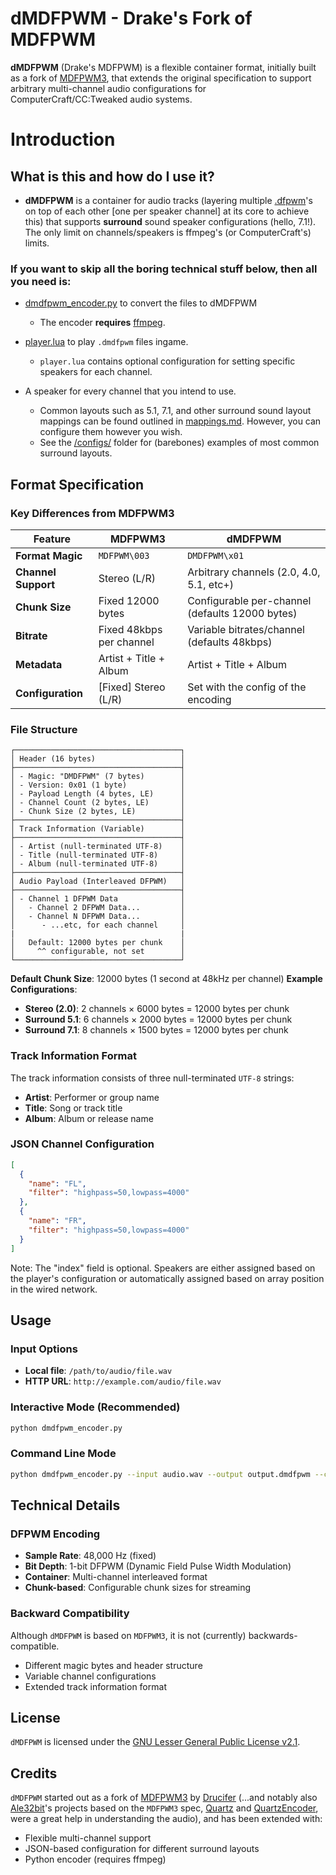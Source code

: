 # dMDFPWM - Drake's Fork of MDFPWM

**dMDFPWM** (Drake's MDFPWM) is a flexible container format, initially built as a fork of [MDFPWM3](https://github.com/drucifer-sc/MDFPWM3), that extends the original specification to support arbitrary multi-channel audio configurations for ComputerCraft/CC:Tweaked audio systems.



# Introduction

## What is this and how do I use it?
- **dMDFPWM** is a container for audio tracks (layering multiple [.dfpwm](https://tweaked.cc/library/cc.audio.dfpwm.html)'s on top of each other [one per speaker channel] at its core to achieve this) that supports **surround** sound speaker configurations (hello, 7.1!). The only limit on channels/speakers is ffmpeg's (or ComputerCraft's) limits.

### If you want to skip all the boring technical stuff below, then all you need is: 

- [dmdfpwm_encoder.py](https://github.com/drake-dot-o/dMDFPWM/blob/main/dmdfpwm_encoder.py) to convert the files to dMDFPWM
  - The encoder **requires** [ffmpeg](https://www.ffmpeg.org).

- [player.lua](https://github.com/drake-dot-o/dMDFPWM/blob/main/cc/player.lua) to play `.dmdfpwm` files ingame.
  - `player.lua` contains optional configuration for setting specific speakers for each channel.

- A speaker for every channel that you intend to use. 
  - Common layouts such as 5.1, 7.1, and other surround sound layout mappings can be found outlined in [mappings.md](https://github.com/drake-dot-o/dMDFPWM/blob/main/mappings.md). However, you can configure them however you wish. 
  - See the [/configs/](https://github.com/drake-dot-o/dMDFPWM/tree/main/configs) folder for (barebones) examples of most common surround layouts.


## Format Specification

### Key Differences from MDFPWM3

| Feature | MDFPWM3 | dMDFPWM |
|---------|---------|---------|
| **Format Magic** | `MDFPWM\003` | `DMDFPWM\x01` |
| **Channel Support** | Stereo (L/R) | Arbitrary channels (2.0, 4.0, 5.1, etc+) |
| **Chunk Size** | Fixed 12000 bytes | Configurable per-channel (defaults 12000 bytes) |
| **Bitrate** | Fixed 48kbps per channel | Variable bitrates/channel (defaults 48kbps) |
| **Metadata** | Artist + Title + Album | Artist + Title + Album |
| **Configuration** | [Fixed] Stereo (L/R) | Set with the config of the encoding |

### File Structure

```
┌─────────────────────────────────────┐
│ Header (16 bytes)                   │
├─────────────────────────────────────┤
│ - Magic: "DMDFPWM" (7 bytes)        │
│ - Version: 0x01 (1 byte)            │
│ - Payload Length (4 bytes, LE)      │
│ - Channel Count (2 bytes, LE)       │
│ - Chunk Size (2 bytes, LE)          │
├─────────────────────────────────────┤
│ Track Information (Variable)        │
├─────────────────────────────────────┤
│ - Artist (null-terminated UTF-8)    │
│ - Title (null-terminated UTF-8)     │
│ - Album (null-terminated UTF-8)     │
├─────────────────────────────────────┤
│ Audio Payload (Interleaved DFPWM)   │
├─────────────────────────────────────┤
│ - Channel 1 DFPWM Data              │
│   - Channel 2 DFPWM Data...         │
│   - Channel N DFPWM Data...         │
│      - ...etc, for each channel     │
|                                     |
│   Default: 12000 bytes per chunk    │
│     ^^ configurable, not set        │
└─────────────────────────────────────┘
```

**Default Chunk Size**: 12000 bytes (1 second at 48kHz per channel)
**Example Configurations**:
- **Stereo (2.0)**: 2 channels × 6000 bytes = 12000 bytes per chunk
- **Surround 5.1**: 6 channels × 2000 bytes = 12000 bytes per chunk
- **Surround 7.1**: 8 channels × 1500 bytes = 12000 bytes per chunk

### Track Information Format

The track information consists of three null-terminated `UTF-8` strings:
- **Artist**: Performer or group name
- **Title**: Song or track title
- **Album**: Album or release name

### JSON Channel Configuration

```json
[
  {
    "name": "FL",
    "filter": "highpass=50,lowpass=4000"
  },
  {
    "name": "FR",
    "filter": "highpass=50,lowpass=4000"
  }
]
```

Note: The "index" field is optional. Speakers are either assigned based on the player's configuration or automatically assigned based on array position in the wired network.

## Usage

### Input Options
- **Local file**: `/path/to/audio/file.wav`
- **HTTP URL**: `http://example.com/audio/file.wav`

### Interactive Mode (Recommended)
```bash
python dmdfpwm_encoder.py
```

### Command Line Mode
```bash
python dmdfpwm_encoder.py --input audio.wav --output output.dmdfpwm --config configs/surround_7.1.json
```

## Technical Details

### DFPWM Encoding
- **Sample Rate**: 48,000 Hz (fixed)
- **Bit Depth**: 1-bit DFPWM (Dynamic Field Pulse Width Modulation)
- **Container**: Multi-channel interleaved format
- **Chunk-based**: Configurable chunk sizes for streaming

### Backward Compatibility
Although `dMDFPWM` is based on `MDFPWM3`, it is not (currently) backwards-compatible.
- Different magic bytes and header structure
- Variable channel configurations
- Extended track information format

## License

`dMDFPWM` is licensed under the [GNU Lesser General Public License v2.1](https://www.gnu.org/licenses/old-licenses/lgpl-2.1.en.html).

## Credits

`dMDFPWM` started out as a fork of [MDFPWM3](https://github.com/drucifer-sc/MDFPWM3) by [Drucifer](https://github.com/drucifer-sc) (...and notably also [Ale32bit](https://github.com/Ale32bit)'s projects based on the `MDFPWM3` spec, [Quartz](https://github.com/Ale32bit/Quartz) and [QuartzEncoder](https://github.com/Ale32bit/QuartzEncoder/), were a great help in understanding the audio), and has been extended with:
- Flexible multi-channel support
- JSON-based configuration for different surround layouts
- Python encoder (requires ffmpeg)